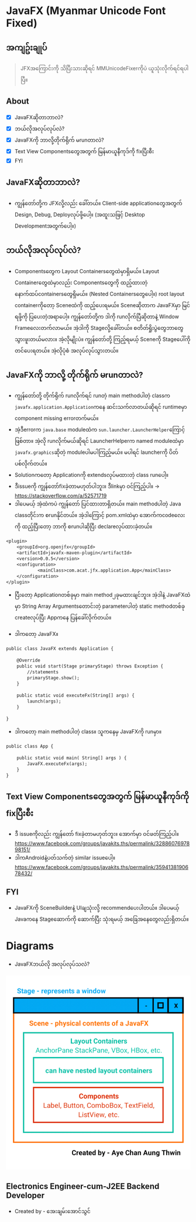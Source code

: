 # JavaFX (Myanmar Unicode Font Fixed)
## အကျဥ်းချုပ်
> JFXအကြောင်းကို သိပြီးသားဆိုရင် MMUnicodeFixerကိုပဲ ယူသုံးလိုက်ရင်ရပါပြီ။

## About
- [X] JavaFXဆိုတာဘာလဲ? 
- [X] ဘယ်လိုအလုပ်လုပ်လဲ?
- [X] JavaFXကို ဘာလို့တိုက်ရိုက် မrunတာလဲ?
- [X] Text View Componentsတွေအတွက် မြန်မာယူနီကုဒ်ကို fixပြီးစီး
- [X] FYI

## JavaFXဆိုတာဘာလဲ?
- ကျွန်တော်တို့က JFXလို့လည်း ခေါ်တယ်။ Client-side applicationတွေအတွက် Design, Debug, Deployလုပ်ဖို့ပေါ့။ (အထူးသဖြင့် Desktop Developmentအတွက်ပေါ့။)

## ဘယ်လိုအလုပ်လုပ်လဲ?
- Componentsတွေက Layout Containersတွေထဲမှာရှိမယ်။ Layout Containerတွေထဲမှာလည်း Componentsတွေကို ထည့်ထားတဲ့ နောက်ထပ်containersတွေရှိမယ်။ (Nested Containersတွေပေါ့။) root layout containerကိုတော့ Sceneထဲကို ထည့်ပေးရမယ်။ Sceneဆိုတာက JavaFXမှာ မြင်ရဖို့ကို ပြပေးတဲ့အရာပေါ့။ ကျွန်တော်တို့က ဒါကို runလိုက်ပြီဆိုတာနဲ့ Window Frameလေးတက်လာမယ်။ အဲ့ဒါကို Stageလို့ခေါ်တယ်။ စတိတ်ရှိုးပွဲတွေဘာတွေ သွားဖူးတယ်မလား။ အဲ့လိုမျိုးပဲ။ ကျွန်တော်တို့ ကြည့်ရမယ့် Sceneကို Stageပေါ်ကိုတင်ပေးရတယ်။ အဲ့လိုပုံစံ အလုပ်လုပ်သွားတယ်။

## JavaFXကို ဘာလို့ တိုက်ရိုက် မrunတာလဲ?
- ကျွန်တော်တို့ တိုက်ရိုက် runလိုက်ရင် runတဲ့ main methodပါတဲ့ classက ```javafx.application.Application```ကနေ ဆင်းသက်လာတယ်ဆိုရင် runtimeမှာ component missing errorတက်မယ်။
- အဲ့ဒီerrorက ```java.base``` moduleထဲက ```sun.launcher.LauncherHelper```ကြောင့်ဖြစ်တာ။ အဲ့လို runလိုက်မယ်ဆိုရင် LauncherHelperက named moduleထဲမှာ ```javafx.graphics```ဆိုတဲ့ moduleပါမပါကြည့်မယ်။ မပါရင် launcherကို ပိတ်ပစ်လိုက်တယ်။
- Solutionကတော့ Applicationကို extendsလုပ်မထားတဲ့ class runပေါ့။
- ဒီissueကို ကျွန်တော်fixခဲ့တာမဟုတ်ပါဘူး။ ဒီlinkမှာ ဝင်ကြည့်ပါ။ -> https://stackoverflow.com/a/52571719
- ဒါပေမယ့် အဲ့ထဲကပဲ ကျွန်တော် ပြင်ထားတာရှိတယ်။ main methodပါတဲ့ Java classတိုင်းက စrunနိုင်တယ်။ အဲ့ဒါကြောင့် pom.xmlထဲမှာ အောက်ကcodeလေးကို ထည့်ပြီးတော့ ဘာကို စrunပါဆိုပြီး declareလုပ်ထားခဲ့တယ်။
```
<plugin>
	<groupId>org.openjfx</groupId>
	<artifactId>javafx-maven-plugin</artifactId>
	<version>0.0.5</version>
	<configuration>
        	<mainClass>com.acat.jfx.application.App</mainClass>
	</configuration>
</plugin>
```
- ပြီးတော့ Applicationတစ်ခုမှာ main method၂ခုမထားချင်ဘူး။ အဲ့ဒါနဲ့ JavaFXထဲမှာ String Array Argumentsတောင်းတဲ့ parameterပါတဲ့ static methodတစ်ခု createလုပ်ပြီး Appကနေ ပြန်ခေါ်လိုက်တယ်။

- ဒါကတော့ JavaFX။
```
public class JavaFX extends Application {

	@Override
	public void start(Stage primaryStage) throws Exception {
		//statements
		primaryStage.show();
	}

	public static void executeFx(String[] args) {
		launch(args);
	}
	
}
```
- ဒါကတော့ main methodပါတဲ့ class။ သူကနေမှ JavaFXကို runမှာ။
```
public class App {
	
    public static void main( String[] args ) {
        JavaFX.executeFx(args);
    }
}
```

## Text View Componentsတွေအတွက် မြန်မာယူနီကုဒ်ကို fixပြီးစီး
- ဒီ issueကိုလည်း ကျွန်တော် fixခဲ့တာမဟုတ်ဘူး။ အောက်မှာ ဝင်ဖတ်ကြည့်ပါ။
https://www.facebook.com/groups/javakits.ths/permalink/3288607697898151/ 
- ဒါကAndroidနဲ့ပတ်သက်တဲ့ similar issueပေါ့။ https://www.facebook.com/groups/javakits.ths/permalink/3594138190678432/

## FYI
- JavaFXကို SceneBuilderနဲ့ UIချသုံးလို့ recommendပေးပါတယ်။ ဒါပေမယ့် Javaကနေ Stageဆောက်ကို ဆောက်ပြီး သုံးရမယ့် အခြေအနေတွေလည်းရှိတယ်။

# Diagrams
- JavaFXဘယ်လို အလုပ်လုပ်သလဲ?
<img src="images/JavaFX.png" alt="How JavaFX works">

## Electronics Engineer-cum-J2EE Backend Developer ##
-  Created by - အေးချမ်းအောင်သွင်
